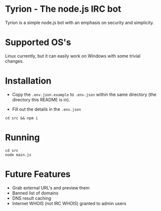# Tyrion - The node.js IRC bot
Tyrion is a simple node.js bot with an emphasis on security and simplicity.

# Supported OS's
Linux currently, but it can easily work on Windows with some trivial changes.


# Installation
- Copy the `.env.json.example` to `.env.json` within the same directory (the directory this README is in).

- Fill out the details in the `.env.json`

```
cd src && npm i
```

# Running
```
cd src
node main.js
```

# Future Features
- Grab external URL's and preview them
- Banned list of domains
- DNS result caching
- Internet WHOIS (not IRC WHOIS) granted to admin users
